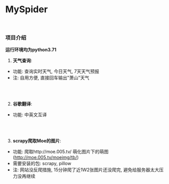 # MySpider
</br>

### 项目介绍
**运行环境均为python3.71**
1. **天气查询**:
- 功能: 查询实时天气, 今日天气, 7天天气预报
- 注: 自用方便, 直接回车输出"萧山"天气

</br>

<br>

2. **谷歌翻译**:
- 功能: 中英文互译

</br>

<br>

3. **scrapy爬取Moe的图片**:
- 功能: 爬取http://moe.005.tv/ 萌化图片下的萌图(http://moe.005.tv/moeimg/tb/)
- 需要安装的包: scrapy, pillow
- 注: 网站没反爬措施, 15分钟爬了近1W2张图片还没爬完, 避免给服务器太大压力没再继续

</br>
